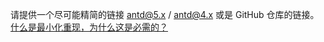 请提供一个尽可能精简的链接 <a href="https://u.ant.design/reproduce" target="_blank">antd@5.x</a> / <a href="https://u.ant.design/codesandbox-repro-4x" target="_blank">antd@4.x</a> 或是 GitHub 仓库的链接。
[什么是最小化重现，为什么这是必需的？](#repro-modal)
